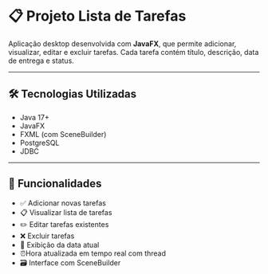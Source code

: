 # 📋 Projeto Lista de Tarefas

Aplicação desktop desenvolvida com **JavaFX**, que permite adicionar, visualizar, editar e excluir tarefas. Cada tarefa contém título, descrição, data de entrega e status.

---

## 🛠️ Tecnologias Utilizadas

- Java 17+
- JavaFX
- FXML (com SceneBuilder)
- PostgreSQL
- JDBC

---

## 🎯 Funcionalidades

- ✅ Adicionar novas tarefas
- 📋 Visualizar lista de tarefas
- ✏️ Editar tarefas existentes
- ❌ Excluir tarefas
- 📅 Exibição da data atual
- ⏰Hora atualizada em tempo real com thread
- 🗃️ Interface com SceneBuilder
